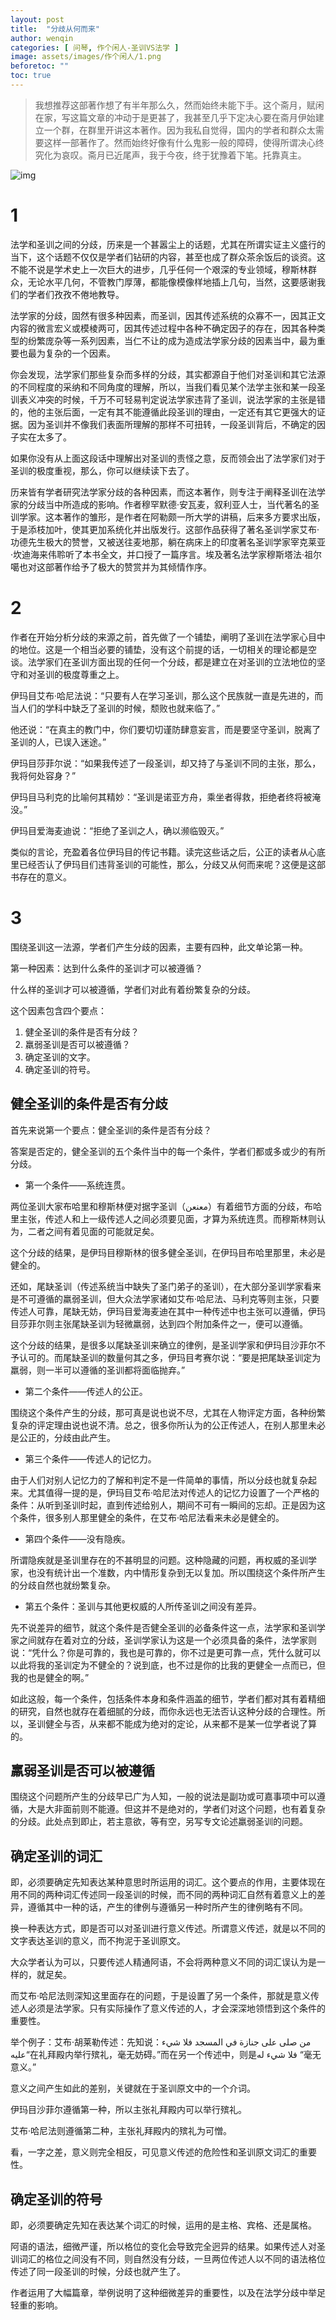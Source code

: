 ```yaml
---
layout: post
title:  "分歧从何而来"
author: wenqin
categories: [ 问琴, 作个闲人-圣训VS法学 ]
image: assets/images/作个闲人/1.png
beforetoc: ""
toc: true
---
```


> 我想推荐这部著作想了有半年那么久，然而始终未能下手。这个斋月，赋闲在家，写这篇文章的冲动于是更甚了，我甚至几乎下定决心要在斋月伊始建立一个群，在群里开讲这本著作。因为我私自觉得，国内的学者和群众太需要这样一部著作了。然而始终好像有什么鬼影一般的障碍，使得所谓决心终究化为哀叹。斋月已近尾声，我于今夜，终于犹豫着下笔。托靠真主。

![img](https://islamtalk.github.io/assets/images/作个闲人/1.png)

# 1

法学和圣训之间的分歧，历来是一个甚嚣尘上的话题，尤其在所谓实证主义盛行的当下，这个话题不仅仅是学者们钻研的内容，甚至也成了群众茶余饭后的谈资。这不能不说是学术史上一次巨大的进步，几乎任何一个艰深的专业领域，穆斯林群众，无论水平几何，不管教门厚薄，都能像模像样地插上几句，当然，这要感谢我们的学者们孜孜不倦地教导。
 
法学家的分歧，固然有很多种因素，而圣训，因其传述系统的众寡不一，因其正文内容的微言宏义或模棱两可，因其传述过程中各种不确定因子的存在，因其各种类型的纷繁庞杂等一系列因素，当仁不让的成为造成法学家分歧的因素当中，最为重要也最为复杂的一个因素。
 
你会发现，法学家们那些复杂而多样的分歧，其实都源自于他们对圣训和其它法源的不同程度的采纳和不同角度的理解，所以，当我们看见某个法学主张和某一段圣训表义冲突的时候，千万不可轻易判定说法学家违背了圣训，说法学家的主张是错的，他的主张后面，一定有其不能遵循此段圣训的理由，一定还有其它更强大的证据。因为圣训并不像我们表面所理解的那样不可扭转，一段圣训背后，不确定的因子实在太多了。
 
如果你没有从上面这段话中理解出对圣训的责怪之意，反而领会出了法学家们对于圣训的极度重视，那么，你可以继续读下去了。
 
历来皆有学者研究法学家分歧的各种因素，而这本著作，则专注于阐释圣训在法学家的分歧当中所造成的影响。作者穆罕默德·安瓦麦，叙利亚人士，当代著名的圣训学家。这本著作的雏形，是作者在阿勒颇一所大学的讲稿，后来多方要求出版，于是添枝加叶，使其更加系统化并出版发行。这部作品获得了著名圣训学家艾布·功德先生极大的赞誉，又被送往麦地那，躺在病床上的印度著名圣训学家宰克莱亚·坎迪海来伟聆听了本书全文，并口授了一篇序言。埃及著名法学家穆斯塔法·祖尔噶也对这部著作给予了极大的赞赏并为其倾情作序。

# 2

作者在开始分析分歧的来源之前，首先做了一个铺垫，阐明了圣训在法学家心目中的地位。这是一个相当必要的铺垫，没有这个前提的话，一切相关的理论都是空谈。法学家们在圣训方面出现的任何一个分歧，都是建立在对圣训的立法地位的坚守和对圣训的极度尊重之上。
 
伊玛目艾布·哈尼法说：“只要有人在学习圣训，那么这个民族就一直是先进的，而当人们的学科中缺乏了圣训的时候，颓败也就来临了。”
 
他还说：“在真主的教门中，你们要切切谨防肆意妄言，而是要坚守圣训，脱离了圣训的人，已误入迷途。”
 
伊玛目莎菲尔说：“如果我传述了一段圣训，却又持了与圣训不同的主张，那么，我将何处容身？”
 
伊玛目马利克的比喻何其精妙：“圣训是诺亚方舟，乘坐者得救，拒绝者终将被淹没。”
 
伊玛目爱海麦迪说：“拒绝了圣训之人，确以濒临毁灭。”
 
类似的言论，充盈着各位伊玛目的传记书籍。读完这些话之后，公正的读者从心底里已经否认了伊玛目们违背圣训的可能性，那么，分歧又从何而来呢？这便是这部书存在的意义。

# 3
围绕圣训这一法源，学者们产生分歧的因素，主要有四种，此文单论第一种。
 
第一种因素：达到什么条件的圣训才可以被遵循？
 
什么样的圣训才可以被遵循，学者们对此有着纷繁复杂的分歧。

这个因素包含四个要点：
 
1. 健全圣训的条件是否有分歧？
2. 羸弱圣训是否可以被遵循？
3. 确定圣训的文字。
4. 确定圣训的符号。

## 健全圣训的条件是否有分歧
首先来说第一个要点：健全圣训的条件是否有分歧？
 
答案是否定的，健全圣训的五个条件当中的每一个条件，学者们都或多或少的有所分歧。

- 第一个条件——系统连贯。

两位圣训大家布哈里和穆斯林便对据字圣训（معنعن）有着细节方面的分歧，布哈里主张，传述人和上一级传述人之间必须要见面，才算为系统连贯。而穆斯林则认为，二者之间有着见面的可能就足矣。

这个分歧的结果，是伊玛目穆斯林的很多健全圣训，在伊玛目布哈里那里，未必是健全的。
 
还如，尾缺圣训（传述系统当中缺失了圣门弟子的圣训），在大部分圣训学家看来是不可遵循的羸弱圣训，但大众法学家诸如艾布·哈尼法、马利克等则主张，只要传述人可靠，尾缺无妨，伊玛目爱海麦迪在其中一种传述中也主张可以遵循，伊玛目莎菲尔则主张尾缺圣训为轻微羸弱，达到四个附加条件之一，便可以遵循。
 
这个分歧的结果，是很多以尾缺圣训来确立的律例，是圣训学家和伊玛目沙菲尔不予认可的。而尾缺圣训的数量何其之多，伊玛目考赛尔说：“要是把尾缺圣训定为羸弱，则一半可以遵循的圣训都将面临抛弃。”

- 第二个条件——传述人的公正。

围绕这个条件产生的分歧，那可真是说也说不尽，尤其在人物评定方面，各种纷繁复杂的评定理由说也说不清。总之，很多你所认为的公正传述人，在别人那里未必是公正的，分歧由此产生。
 
- 第三个条件——传述人的记忆力。

由于人们对别人记忆力的了解和判定不是一件简单的事情，所以分歧也就复杂起来。尤其值得一提的是，伊玛目艾布·哈尼法对传述人的记忆力设置了一个严格的条件：从听到圣训时起，直到传述给别人，期间不可有一瞬间的忘却。正是因为这个条件，很多别人那里健全的条件，在艾布·哈尼法看来未必是健全的。
 
- 第四个条件——没有隐疾。

所谓隐疾就是圣训里存在的不甚明显的问题。这种隐藏的问题，再权威的圣训学家，也没有统计出一个准数，内中情形复杂到无以复加。所以围绕这个条件所产生的分歧自然也就纷繁复杂。
 
- 第五个条件：圣训与其他更权威的人所传圣训之间没有差异。

先不说差异的细节，就这个条件是否健全圣训的必备条件这一点，法学家和圣训学家之间就存在着对立的分歧，圣训学家认为这是一个必须具备的条件，法学家则说：“凭什么？你是可靠的，我也是可靠的，你不过是更可靠一点，凭什么就可以以此将我的圣训定为不健全的？说到底，也不过是你的比我的更健全一点而已，但我的也是健全的啊。”

如此这般，每一个条件，包括条件本身和条件涵盖的细节，学者们都对其有着精细的研究，自然也就存在着细腻的分歧，而你永远也无法否认这种分歧的合理性。所以，圣训健全与否，从来都不能成为绝对的定论，从来都不是某一位学者说了算的。

## 羸弱圣训是否可以被遵循
围绕这个问题所产生的分歧早已广为人知，一般的说法是副功或可嘉事项中可以遵循，大是大非面前则不能遵。但这并不是绝对的，学者们对这个问题，也有着复杂的分歧。此处点到即止，若主意欲，等有空，另写专文论述羸弱圣训的问题。

## 确定圣训的词汇
即，必须要确定先知表达某种意思时所运用的词汇。这个要点的作用，主要体现在用不同的两种词汇传述同一段圣训的时候，而不同的两种词汇自然有着意义上的差异，遵循其中一种的话，产生的律例与遵循另一种时所产生的律例略有不同。
 
换一种表达方式，即是否可以对圣训进行意义传述。所谓意义传述，就是以不同的文字表达圣训的意义，而不拘泥于圣训原文。
 
大众学者认为可以，只要传述人精通阿语，不会将两种意义不同的词汇误认为是一样的，就足矣。
 
而艾布·哈尼法则深知这里面存在的问题，于是设置了另一个条件，那就是意义传述人必须是法学家。只有实际操作了意义传述的人，才会深深地领悟到这个条件的重要性。
 
举个例子：艾布·胡莱勒传述：先知说：من صلى على جنازة في المسجد فلا شيء عليه“在礼拜殿内举行殡礼，毫无妨碍。”而在另一个传述中，则是فلا شيء له “毫无意义。”
 
意义之间产生如此的差别，关键就在于圣训原文中的一个介词。
 
伊玛目沙菲尔遵循第一种，所以主张礼拜殿内可以举行殡礼。
 
艾布·哈尼法则遵循第二种，主张礼拜殿内的殡礼为可憎。
 
看，一字之差，意义则完全相反，可见意义传述的危险性和圣训原文词汇的重要性。

## 确定圣训的符号
即，必须要确定先知在表达某个词汇的时候，运用的是主格、宾格、还是属格。
 
阿语的语法，细微严谨，所以格位的变化会导致完全迥异的结果。如果传述人对圣训词汇的格位之间没有不同，则自然没有分歧，一旦两位传述人以不同的语法格位传述了同一段圣训的时候，分歧也就产生了。
 
作者运用了大幅篇章，举例说明了这种细微差异的重要性，以及在法学分歧中举足轻重的影响。
